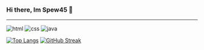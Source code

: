 ### Hi there, Im Spew45 👋
<hr>

<img alt="html" src="https://img.shields.io/badge/Learning-html-orange/?logo=html5&logoColor=e54c21=&color=e54c21">
<img alt="css" src="https://img.shields.io/badge/Learning-css-blue/?logo=css3&logoColor=ffffff&color=ffffff">
<img alt="java" src="https://img.shields.io/badge/Learning-javascript-yellow/?logo=javascript&logoColor=f7e018=&color=f7e018">

[![Top Langs](https://github-readme-stats.vercel.app/api/top-langs/?username=Spew45&theme=dark)](https://github.com/anuraghazra/github-readme-stats)
[![GitHub Streak](https://github-readme-streak-stats.herokuapp.com?user=Spew45&theme=dark&date_format=M%20j%5B%2C%20Y%5D)](https://git.io/streak-stats)


